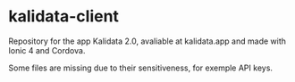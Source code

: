 # kalidata-client
Repository for the app Kalidata 2.0, avaliable at kalidata.app and made with Ionic 4 and Cordova.

Some files are missing due to their sensitiveness, for exemple API keys.